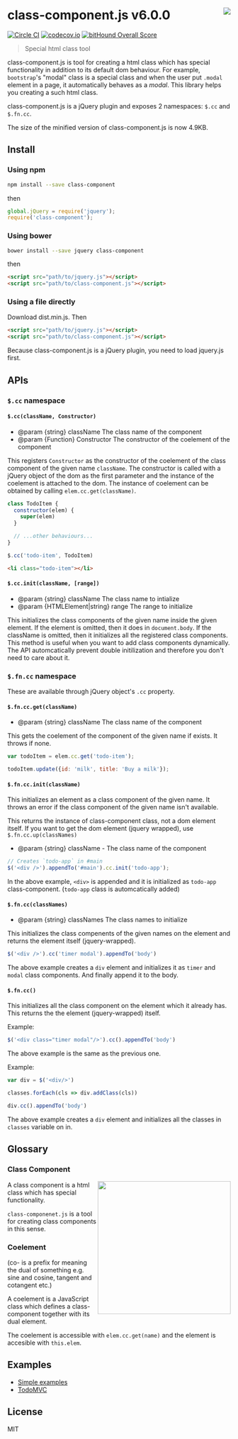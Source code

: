 # class-component.js v6.0.0 <img align="right" src="http://kt3k.github.io/class-component/asset/class-component.svg" />

[![Circle CI](https://circleci.com/gh/kt3k/class-component.svg?style=svg)](https://circleci.com/gh/kt3k/class-component) [![codecov.io](https://codecov.io/github/kt3k/class-component/coverage.svg?branch=master)](https://codecov.io/github/kt3k/class-component?branch=master) [![bitHound Overall Score](https://www.bithound.io/github/kt3k/class-component/badges/score.svg)](https://www.bithound.io/github/kt3k/class-component)

> Special html class tool

class-component.js is tool for creating a html class which has special functionality in addition to its default dom behaviour. For example, `bootstrap`'s "modal" class is a special class and when the user put `.modal` element in a page, it automatically behaves as a *modal*. This library helps you creating a such html class.

class-component.js is a jQuery plugin and exposes 2 namespaces: `$.cc` and `$.fn.cc`.

The size of the minified version of class-component.js is now 4.9KB.

## Install

### Using npm

```sh
npm install --save class-component
```

then

```js
global.jQuery = require('jquery');
require('class-component');
```

### Using bower

```sh
bower install --save jquery class-component
```

then

```html
<script src="path/to/jquery.js"></script>
<script src="path/to/class-component.js"></script>
```

### Using a file directly

Download dist.min.js. Then

```html
<script src="path/to/jquery.js"></script>
<script src="path/to/class-component.js"></script>
```

Because class-component.js is a jQuery plugin, you need to load jquery.js first.

## APIs

### `$.cc` namespace

#### `$.cc(className, Constructor)`

- @param {string} className The class name of the component
- @param {Function} Constructor The constructor of the coelement of the component

This registers `Constructor` as the constructor of the coelement of the class component of the given name `className`. The constructor is called with a jQuery object of the dom as the first parameter and the instance of the coelement is attached to the dom. The instance of coelement can be obtained by calling `elem.cc.get(className)`.


```js
class TodoItem {
  constructor(elem) {
    super(elem)
  }

  // ...other behaviours...
}

$.cc('todo-item', TodoItem)
```

```html
<li class="todo-item"></li>
```

#### `$.cc.init(className, [range])`

- @param {string} className The class name to intialize
- @param {HTMLElement|string} range The range to initialize

This initializes the class components of the given name inside the given element. If the element is omitted, then it does in `document.body`. If the className is omitted, then it initializes all the registered class components. This method is useful when you want to add class components dynamically. The API automcatically prevent double initilization and therefore you don't need to care about it.

### `$.fn.cc` namespace

These are available through jQuery object's `.cc` property.

#### `$.fn.cc.get(className)`

- @param {string} className The class name of the component

This gets the coelement of the component of the given name if exists. It throws if none.

```js
var todoItem = elem.cc.get('todo-item');

todoItem.update({id: 'milk', title: 'Buy a milk'});
```

#### `$.fn.cc.init(className)`

This initializes an element as a class component of the given name. It throws an error if the class component of the given name isn't available.

This returns the instance of class-component class, not a dom element itself. If you want to get the dom element (jquery wrapped), use `$.fn.cc.up(classNames)`

- @param {string} className - The class name of the component

```js
// Creates `todo-app` in #main
$('<div />').appendTo('#main').cc.init('todo-app');
```

In the above example, `<div>` is appended and it is initialized as `todo-app` class-component. (`todo-app` class is automcatically added)

#### `$.fn.cc(classNames)`

- @param {string} classNames The class names to initialize

This initializes the class compenents of the given names on the element and returns the element itself (jquery-wrapped).

```js
$('<div />').cc('timer modal').appendTo('body')
```

The above example creates a `div` element and initializes it as `timer` and `modal` class components. And finally append it to the body.

#### `$.fn.cc()`

This initializes all the class component on the element which it already has. This returns the the element (jquery-wrapped) itself.

Example:

```js
$('<div class="timer modal"/>').cc().appendTo('body')
```

The above example is the same as the previous one.

Example:

```js
var div = $('<div/>')

classes.forEach(cls => div.addClass(cls))

div.cc().appendTo('body')
```

The above example creates a `div` element and initializes all the classes in `classes` variable on in.

## Glossary

### Class Component

<img align="right" width="300" src="http://kt3k.github.io/class-component/asset/the-diagram.svg" />

A class component is a html class which has special functionality.

`class-componenet.js` is a tool for creating class components in this sense.

### Coelement

(co- is a prefix for meaning the dual of something e.g. sine and cosine, tangent and cotangent etc.)

A coelement is a JavaScript class which defines a class-component together with its dual element.

The coelement is accessible with `elem.cc.get(name)` and the element is accesible with `this.elem`.

## Examples

- [Simple examples](https://github.com/kt3k/class-component/blob/master/EXAMPLE.md)
- [TodoMVC](https://github.com/kt3k/class-component-todomvc)

## License

MIT
